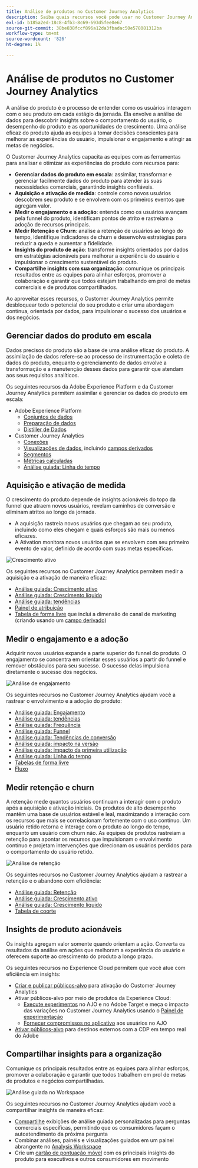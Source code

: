 ```yaml
---
title: Análise de produtos no Customer Journey Analytics
description: Saiba quais recursos você pode usar no Customer Journey Analytics para executar análises de produto de maneira eficaz.
exl-id: b185a2ed-18c8-4fb3-8c69-693d5fee0e67
source-git-commit: 38be838fccf896a12da3fbadac50e578081312ba
workflow-type: tm+mt
source-wordcount: '826'
ht-degree: 1%

---
```


# Análise de produtos no Customer Journey Analytics

A análise do produto é o processo de entender como os usuários interagem com o seu produto em cada estágio da jornada. Ela envolve a análise de dados para descobrir insights sobre o comportamento do usuário, o desempenho do produto e as oportunidades de crescimento. Uma análise eficaz do produto ajuda as equipes a tomar decisões conscientes para melhorar as experiências do usuário, impulsionar o engajamento e atingir as metas de negócios.

O Customer Journey Analytics capacita as equipes com as ferramentas para analisar e otimizar as experiências do produto com recursos para:

* **Gerenciar dados do produto em escala**: assimilar, transformar e gerenciar facilmente dados do produto para atender às suas necessidades comerciais, garantindo insights confiáveis.
* **Aquisição e ativação de medida**: controle como novos usuários descobrem seu produto e se envolvem com os primeiros eventos que agregam valor.
* **Medir o engajamento e a adoção**: entenda como os usuários avançam pela funnel do produto, identificam pontos de atrito e rastreiam a adoção de recursos principais.
* **Medir Retenção e Churn**: analise a retenção de usuários ao longo do tempo, identifique indicadores de churn e desenvolva estratégias para reduzir a queda e aumentar a fidelidade.
* **Insights do produto de ação**: transforme insights orientados por dados em estratégias acionáveis para melhorar a experiência do usuário e impulsionar o crescimento sustentável do produto.
* **Compartilhe insights com sua organização**: comunique os principais resultados entre as equipes para alinhar esforços, promover a colaboração e garantir que todos estejam trabalhando em prol de metas comerciais e de produtos compartilhados.

Ao aproveitar esses recursos, o Customer Journey Analytics permite desbloquear todo o potencial do seu produto e criar uma abordagem contínua, orientada por dados, para impulsionar o sucesso dos usuários e dos negócios.

## Gerenciar dados do produto em escala

Dados precisos do produto são a base de uma análise eficaz do produto. A assimilação de dados refere-se ao processo de instrumentação e coleta de dados do produto, enquanto o gerenciamento de dados envolve a transformação e a manutenção desses dados para garantir que atendam aos seus requisitos analíticos.

Os seguintes recursos da Adobe Experience Platform e da Customer Journey Analytics permitem assimilar e gerenciar os dados do produto em escala:

* Adobe Experience Platform
   * [Conjuntos de dados&#x200B;](https://experienceleague.adobe.com/pt-br/docs/experience-platform/catalog/datasets/overview)
   * [Preparação de dados&#x200B;](https://experienceleague.adobe.com/pt-br/docs/experience-platform/data-prep/home)
   * [Distiller de Dados&#x200B;](https://experienceleague.adobe.com/pt-br/docs/experience-platform/query/data-distiller/overview)
* Customer Journey Analytics
   * [Conexões&#x200B;](/help/connections/overview.md)
   * [Visualizações de dados](/help/data-views/data-views.md), incluindo [campos derivados&#x200B;](/help/data-views/derived-fields/derived-fields.md)
   * [Segmentos&#x200B;](/help/components/segments/seg-overview.md)
   * [Métricas calculadas](/help/components/calc-metrics/calc-metr-overview.md)
   * [Análise guiada&#x200B;: Linha do tempo&#x200B;](/help/guided-analysis/types/timeline.md)

## Aquisição e ativação de medida

O crescimento do produto depende de insights acionáveis do topo da funnel que atraem novos usuários, revelam caminhos de conversão e eliminam atritos ao longo da jornada.

* A aquisição rastreia novos usuários que chegam ao seu produto, incluindo como eles chegam e quais esforços são mais ou menos eficazes.
* A Ativation monitora novos usuários que se envolvem com seu primeiro evento de valor, definido de acordo com suas metas específicas.

![Crescimento ativo](/help/guided-analysis/assets/active.png)

Os seguintes recursos no Customer Journey Analytics permitem medir a aquisição e a ativação de maneira eficaz:

* [Análise guiada&#x200B;: Crescimento ativo](/help/guided-analysis/types/active-growth.md)
* [Análise guiada: Crescimento líquido](/help/guided-analysis/types/net-growth.md)
* [Análise guiada: tendências](/help/guided-analysis//types/trends.md)
* [Painel de atribuição&#x200B;](/help/analysis-workspace/c-panels/attribution.md)
* [Tabela de forma livre](/help/analysis-workspace/c-panels/freeform-panel.md) que inclui a dimensão de canal de marketing (criando usando um [campo derivado](/help/data-views/derived-fields/derived-fields.md))

## Medir o engajamento e a adoção

Adquirir novos usuários expande a parte superior do funnel do produto. O engajamento se concentra em orientar esses usuários a partir do funnel e remover obstáculos para seu sucesso. O sucesso delas impulsiona diretamente o sucesso dos negócios.

![Análise de engajamento](/help/guided-analysis/assets/feature-matrix.png)

Os seguintes recursos no Customer Journey Analytics ajudam você a rastrear o envolvimento e a adoção do produto:

* [Análise guiada: Engajamento](/help/guided-analysis/types/engagement.md)
* [Análise guiada: tendências](/help/guided-analysis/types/trends.md)
* [Análise guiada: Frequência](/help/guided-analysis/types/frequency.md)
* [Análise guiada: Funnel](/help/guided-analysis/types/funnel.md)
* [Análise guiada: Tendências de conversão](/help/guided-analysis/types/conversion-trends.md)
* [Análise guiada: impacto na versão](/help/guided-analysis/types/release-impact.md)
* [Análise guiada: impacto da primeira utilização&#x200B;](/help/guided-analysis/types/first-use-impact.md)
* [Análise guiada: Linha do tempo](/help/guided-analysis/types/timeline.md)
* [Tabelas de forma livre&#x200B;](/help/analysis-workspace/c-panels/freeform-panel.md)
* [Fluxo](/help/analysis-workspace/visualizations/c-flow/flow.md)

## Medir retenção e churn

A retenção mede quantos usuários continuam a interagir com o produto após a aquisição e ativação iniciais. Os produtos de alto desempenho mantêm uma base de usuários estável e leal, maximizando a interação com os recursos que mais se correlacionam fortemente com o uso contínuo. Um usuário retido retorna e interage com o produto ao longo do tempo, enquanto um usuário com churn não. As equipes de produtos rastreiam a retenção para apontar os recursos que impulsionam o envolvimento contínuo e projetam intervenções que direcionam os usuários perdidos para o comportamento do usuário retido.

![Análise de retenção](/help/guided-analysis/assets/retention.png)

Os seguintes recursos no Customer Journey Analytics ajudam a rastrear a retenção e o abandono com eficiência:

* [Análise guiada: Retenção](/help/guided-analysis/types/retention.md)&#x200B;
* [Análise guiada: Crescimento ativo](/help/guided-analysis/types/active-growth.md)
* [Análise guiada: Crescimento líquido](/help/guided-analysis/types/net-growth.md)
* [Tabela de coorte&#x200B;](/help/analysis-workspace/visualizations/cohort-table/cohort-analysis.md)

## Insights de produto acionáveis

Os insights agregam valor somente quando orientam a ação. Converta os resultados da análise em ações que melhoram a experiência do usuário e oferecem suporte ao crescimento do produto a longo prazo.

Os seguintes recursos no Experience Cloud permitem que você atue com eficiência em insights:

* [Criar e publicar públicos-alvo](/help/components/audiences/publish.md)&#x200B; para ativação do Customer Journey Analytics
* Ativar públicos-alvo por meio de produtos da Experience Cloud:
   * [Execute experimentos](https://experienceleague.adobe.com/pt-br/docs/journey-optimizer/using/content-management/content-experiment/get-started-experiment) no AJO e no Adobe Target e meça o impacto das variações no Customer Journey Analytics usando o [Painel de experimentação](/help/analysis-workspace/c-panels/experimentation.md)
   * [Fornecer compromissos no aplicativo](https://experienceleague.adobe.com/pt-br/docs/journey-optimizer/using/channels/in-app/get-started-in-app) aos usuários no AJO
* [Ativar públicos-alvo](https://experienceleague.adobe.com/pt-br/docs/experience-platform/destinations/ui/activate/activation-overview) para destinos externos com a CDP em tempo real do Adobe&#x200B;

## Compartilhar insights para a organização&#x200B;

Comunique os principais resultados entre as equipes para alinhar esforços, promover a colaboração e garantir que todos trabalhem em prol de metas de produtos e negócios compartilhadas.

![Análise guiada no Workspace](assets/guided-analysis-workspace.png)

Os seguintes recursos no Customer Journey Analytics ajudam você a compartilhar insights de maneira eficaz:

* [Compartilhe](/help/analysis-workspace/curate-share/share-projects.md) exibições de análise guiada personalizadas para perguntas comerciais específicas, permitindo que os consumidores façam o autoatendimento da próxima pergunta
* Combinar análises, painéis e visualizações guiados em um painel abrangente no [Analysis Workspace](/help/analysis-workspace/home.md)
* Crie um [cartão de pontuação móvel](/help/mobile-app/home.md) com os principais insights do produto para executivos e outros consumidores em movimento
